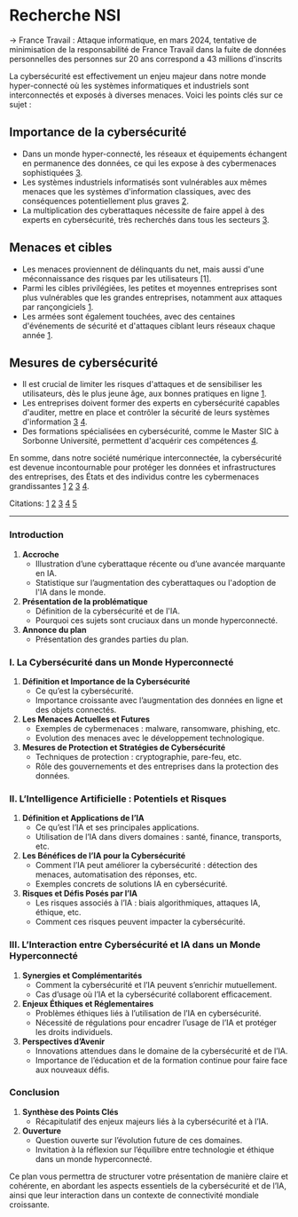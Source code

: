 # Recherche NSI

-> France Travail :
Attaque informatique, en mars 2024, tentative de minimisation de la responsabilité de France Travail dans la fuite de données personnelles des personnes sur 20 ans correspond a 43 millions d'inscrits

La cybersécurité est effectivement un enjeu majeur dans notre monde hyper-connecté où les systèmes informatiques et industriels sont interconnectés et exposés à diverses menaces. Voici les points clés sur ce sujet :

## Importance de la cybersécurité

- Dans un monde hyper-connecté, les réseaux et équipements échangent en permanence des données, ce qui les expose à des cybermenaces sophistiquées [3](https://guardia.school/metiers/expert-en-cybersecurite.html).
- Les systèmes industriels informatisés sont vulnérables aux mêmes menaces que les systèmes d'information classiques, avec des conséquences potentiellement plus graves [2](https://cyber.gouv.fr/publications/la-cybersecurite-des-systemes-industriels).
- La multiplication des cyberattaques nécessite de faire appel à des experts en cybersécurité, très recherchés dans tous les secteurs [3](https://guardia.school/metiers/expert-en-cybersecurite.html).

## Menaces et cibles

- Les menaces proviennent de délinquants du net, mais aussi d'une méconnaissance des risques par les utilisateurs [1].
- Parmi les cibles privilégiées, les petites et moyennes entreprises sont plus vulnérables que les grandes entreprises, notamment aux attaques par rançongiciels [1](https://www.rcf.fr/articles/actualite/la-cybersecurite-enjeu-cle-dun-monde-hyperconnecte).
- Les armées sont également touchées, avec des centaines d'événements de sécurité et d'attaques ciblant leurs réseaux chaque année [1](https://www.rcf.fr/articles/actualite/la-cybersecurite-enjeu-cle-dun-monde-hyperconnecte).

## Mesures de cybersécurité

- Il est crucial de limiter les risques d'attaques et de sensibiliser les utilisateurs, dès le plus jeune âge, aux bonnes pratiques en ligne [1](https://www.rcf.fr/articles/actualite/la-cybersecurite-enjeu-cle-dun-monde-hyperconnecte).
- Les entreprises doivent former des experts en cybersécurité capables d'auditer, mettre en place et contrôler la sécurité de leurs systèmes d'information [3](https://guardia.school/metiers/expert-en-cybersecurite.html) [4](https://formations.pantheonsorbonne.fr/fr/catalogue-des-formations/master-M/master-management-des-systemes-d-information-KBUV9JGI/master-parcours-systemes-d-information-et-de-connaissance-sous-parcours-cybersecurite-apprentissage-KD8MHGXN.html).
- Des formations spécialisées en cybersécurité, comme le Master SIC à Sorbonne Université, permettent d'acquérir ces compétences [4](https://formations.pantheonsorbonne.fr/fr/catalogue-des-formations/master-M/master-management-des-systemes-d-information-KBUV9JGI/master-parcours-systemes-d-information-et-de-connaissance-sous-parcours-cybersecurite-apprentissage-KD8MHGXN.html).

En somme, dans notre société numérique interconnectée, la cybersécurité est devenue incontournable pour protéger les données et infrastructures des entreprises, des États et des individus contre les cybermenaces grandissantes [1](https://www.rcf.fr/articles/actualite/la-cybersecurite-enjeu-cle-dun-monde-hyperconnecte) [2](https://cyber.gouv.fr/publications/la-cybersecurite-des-systemes-industriels) [3](https://guardia.school/metiers/expert-en-cybersecurite.html) [4](https://formations.pantheonsorbonne.fr/fr/catalogue-des-formations/master-M/master-management-des-systemes-d-information-KBUV9JGI/master-parcours-systemes-d-information-et-de-connaissance-sous-parcours-cybersecurite-apprentissage-KD8MHGXN.html).

Citations:
[1](https://www.rcf.fr/articles/actualite/la-cybersecurite-enjeu-cle-dun-monde-hyperconnecte)
[2](https://cyber.gouv.fr/publications/la-cybersecurite-des-systemes-industriels)
[3](https://guardia.school/metiers/expert-en-cybersecurite.html)
[4](https://formations.pantheonsorbonne.fr/fr/catalogue-des-formations/master-M/master-management-des-systemes-d-information-KBUV9JGI/master-parcours-systemes-d-information-et-de-connaissance-sous-parcours-cybersecurite-apprentissage-KD8MHGXN.html)
[5](https://iia-formation.fr/les-formations/)

---

### Introduction

1. **Accroche**
   - Illustration d’une cyberattaque récente ou d’une avancée marquante en IA.
   - Statistique sur l’augmentation des cyberattaques ou l'adoption de l'IA dans le monde.
2. **Présentation de la problématique**
   - Définition de la cybersécurité et de l'IA.
   - Pourquoi ces sujets sont cruciaux dans un monde hyperconnecté.
3. **Annonce du plan**
   - Présentation des grandes parties du plan.

### I. La Cybersécurité dans un Monde Hyperconnecté

1. **Définition et Importance de la Cybersécurité**
   - Ce qu’est la cybersécurité.
   - Importance croissante avec l’augmentation des données en ligne et des objets connectés.
2. **Les Menaces Actuelles et Futures**
   - Exemples de cybermenaces : malware, ransomware, phishing, etc.
   - Evolution des menaces avec le développement technologique.
3. **Mesures de Protection et Stratégies de Cybersécurité**
   - Techniques de protection : cryptographie, pare-feu, etc.
   - Rôle des gouvernements et des entreprises dans la protection des données.

### II. L’Intelligence Artificielle : Potentiels et Risques

1. **Définition et Applications de l’IA**
   - Ce qu’est l’IA et ses principales applications.
   - Utilisation de l’IA dans divers domaines : santé, finance, transports, etc.
2. **Les Bénéfices de l’IA pour la Cybersécurité**
   - Comment l’IA peut améliorer la cybersécurité : détection des menaces, automatisation des réponses, etc.
   - Exemples concrets de solutions IA en cybersécurité.
3. **Risques et Défis Posés par l’IA**
   - Les risques associés à l’IA : biais algorithmiques, attaques IA, éthique, etc.
   - Comment ces risques peuvent impacter la cybersécurité.

### III. L’Interaction entre Cybersécurité et IA dans un Monde Hyperconnecté

1. **Synergies et Complémentarités**
   - Comment la cybersécurité et l’IA peuvent s’enrichir mutuellement.
   - Cas d’usage où l’IA et la cybersécurité collaborent efficacement.
2. **Enjeux Éthiques et Réglementaires**
   - Problèmes éthiques liés à l’utilisation de l’IA en cybersécurité.
   - Nécessité de régulations pour encadrer l’usage de l’IA et protéger les droits individuels.
3. **Perspectives d’Avenir**
   - Innovations attendues dans le domaine de la cybersécurité et de l’IA.
   - Importance de l’éducation et de la formation continue pour faire face aux nouveaux défis.

### Conclusion

1. **Synthèse des Points Clés**
   - Récapitulatif des enjeux majeurs liés à la cybersécurité et à l’IA.
2. **Ouverture**
   - Question ouverte sur l’évolution future de ces domaines.
   - Invitation à la réflexion sur l’équilibre entre technologie et éthique dans un monde hyperconnecté.

Ce plan vous permettra de structurer votre présentation de manière claire et cohérente, en abordant les aspects essentiels de la cybersécurité et de l’IA, ainsi que leur interaction dans un contexte de connectivité mondiale croissante.
